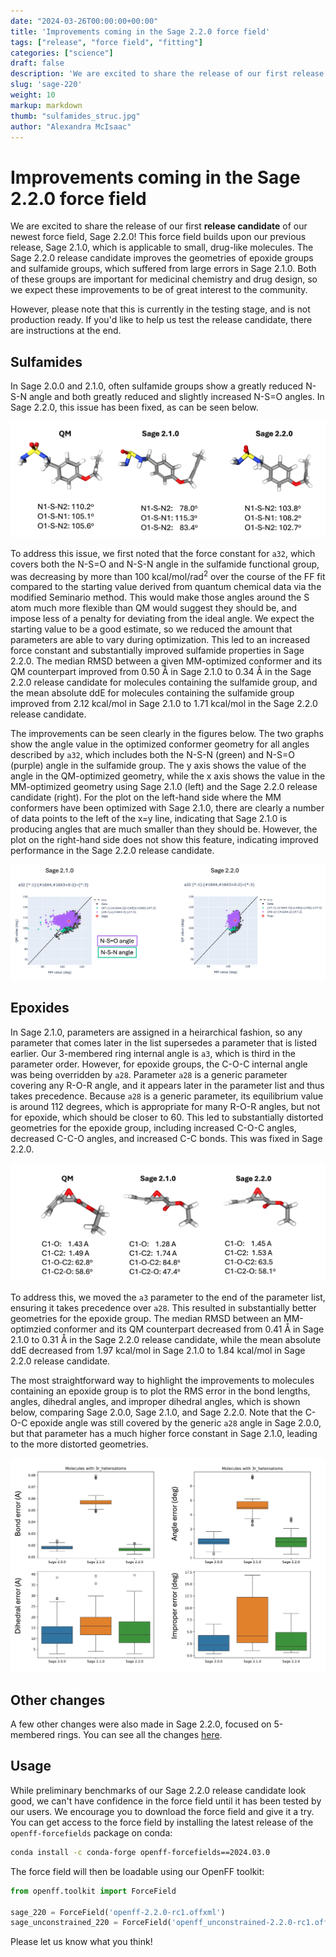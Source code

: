 ```yaml
---
date: "2024-03-26T00:00:00+00:00"
title: 'Improvements coming in the Sage 2.2.0 force field'
tags: ["release", "force field", "fitting"]
categories: ["science"]
draft: false
description: 'We are excited to share the release of our first release candidate of our newest force field, Sage 2.2.0! '
slug: 'sage-220'
weight: 10
markup: markdown
thumb: "sulfamides_struc.jpg"
author: "Alexandra McIsaac"
---
```


# Improvements coming in the Sage 2.2.0 force field

We are excited to share the release of our first **release candidate** of our newest force field, Sage 2.2.0! 
This force field builds upon our previous release, Sage 2.1.0, which is applicable to small, drug-like molecules.
The Sage 2.2.0 release candidate improves the geometries of epoxide groups and sulfamide groups, which suffered from large errors in Sage 2.1.0.
Both of these groups are important for medicinal chemistry and drug design, so we expect these improvements to be of great interest to the community.

However, please note that this is currently in the testing stage, and is not production ready.
If you'd like to help us test the release candidate, there are instructions at the end.

## Sulfamides
In Sage 2.0.0 and 2.1.0, often sulfamide groups show a greatly reduced N-S-N angle and both greatly reduced and slightly increased N-S=O angles.
In Sage 2.2.0, this issue has been fixed, as can be seen below.

![image](sulfamides_struc.jpg)

To address this issue, we first noted that the force constant for `a32`, which covers both the N-S=O and N-S-N angle in the sulfamide functional group, was decreasing by more than 100 kcal/mol/rad<sup>2</sup> over the course of the FF fit compared to the starting value derived from quantum chemical data via the modified Seminario method.
This would make those angles around the S atom much more flexible than QM would suggest they should be, and impose less of a penalty for deviating from the ideal angle.
We expect the starting value to be a good estimate, so we reduced the amount that parameters are able to vary during optimization.
This led to an increased force constant and substantially improved sulfamide properties in Sage 2.2.0.
The median RMSD between a given MM-optimized conformer and its QM counterpart improved from 0.50 Å in Sage 2.1.0 to 0.34 Å in the Sage 2.2.0 release candidate for molecules containing the sulfamide group, and the mean absolute ddE for molecules containing the sulfamide group improved from 2.12 kcal/mol in Sage 2.1.0 to 1.71 kcal/mol in the Sage 2.2.0 release candidate.

The improvements can be seen clearly in the figures below. 
The two graphs show the angle value in the optimized conformer geometry for all angles described by `a32`, which includes both the N-S-N (green) and N-S=O (purple) angle in the sulfamide group. 
The y axis shows the value of the angle in the QM-optimized geometry, while the x axis shows the value in the MM-optimized geometry using Sage 2.1.0 (left) and the Sage 2.2.0 release candidate (right).
For the plot on the left-hand side where the MM conformers have been optimized with Sage 2.1.0, there are clearly a number of data points to the left of the x=y line, indicating that Sage 2.1.0 is producing angles that are much smaller than they should be.
However, the plot on the right-hand side does not show this feature, indicating improved performance in the Sage 2.2.0 release candidate.

![image](sulfamides.jpg)

## Epoxides
In Sage 2.1.0, parameters are assigned in a heirarchical fashion, so any parameter that comes later in the list supersedes a parameter that is listed earlier.
Our 3-membered ring internal angle is `a3`, which is third in the parameter order. 
However, for epoxide groups, the C-O-C internal angle was being overridden by `a28`. Parameter `a28` is a generic parameter covering any R-O-R angle, and it appears later in the parameter list and thus takes precedence.
Because `a28` is a generic parameter, its equilibrium value is around 112 degrees, which is appropriate for many R-O-R angles, but not for epoxide, which should be closer to 60. 
This led to substantially distorted geometries for the epoxide group, including increased C-O-C angles, decreased C-C-O angles, and increased C-C bonds.
This was fixed in Sage 2.2.0.

![image](3r_heteroatom_struc.jpg)

To address this, we moved the `a3` parameter to the end of the parameter list, ensuring it takes precedence over `a28`.
This resulted in substantially better geometries for the epoxide group.
The median RMSD between an MM-optimzied conformer and its QM counterpart decreased from 0.41 Å in Sage 2.1.0 to 0.31 Å in the Sage 2.2.0 release candidate, while the mean absolute ddE decreased from 1.97 kcal/mol in Sage 2.1.0 to 1.84 kcal/mol in Sage 2.2.0 release candidate.

The most straightforward way to highlight the improvements to molecules containing an epoxide group is to plot the RMS error in the bond lengths, angles, dihedral angles, and improper dihedral angles, which is shown below, comparing Sage 2.0.0, Sage 2.1.0, and Sage 2.2.0.
Note that the C-O-C epoxide angle was still covered by the generic `a28` angle in Sage 2.0.0, but that parameter has a much higher force constant in Sage 2.1.0, leading to the more distorted geometries.


![image](3r_heteroatom.jpg)

## Other changes

A few other changes were also made in Sage 2.2.0, focused on 5-membered rings. You can see all the changes [here](https://github.com/openforcefield/sage-2.2.0/tree/main).

## Usage

While preliminary benchmarks of our Sage 2.2.0 release candidate look good, we can't have confidence in the force field until it has been tested by our users. 
We encourage you to download the force field and give it a try.
You can get access to the force field by installing the latest release of the `openff-forcefields` package on conda:

```bash
conda install -c conda-forge openff-forcefields==2024.03.0
```

The force field will then be loadable using our OpenFF toolkit:

```python
from openff.toolkit import ForceField

sage_220 = ForceField('openff-2.2.0-rc1.offxml')
sage_unconstrained_220 = ForceField('openff_unconstrained-2.2.0-rc1.offxml')
```

Please let us know what you think!
